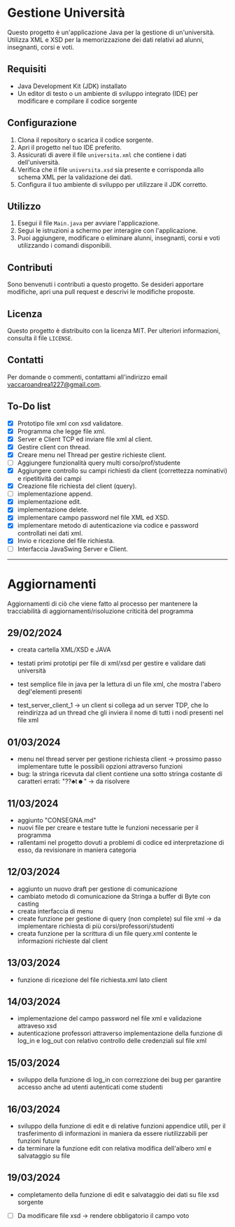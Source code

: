 # Gestione Università

Questo progetto è un'applicazione Java per la gestione di un'università. Utilizza XML e XSD per la memorizzazione dei dati relativi ad alunni, insegnanti, corsi e voti.

## Requisiti

- Java Development Kit (JDK) installato
- Un editor di testo o un ambiente di sviluppo integrato (IDE) per modificare e compilare il codice sorgente

## Configurazione

1. Clona il repository o scarica il codice sorgente.
2. Apri il progetto nel tuo IDE preferito.
3. Assicurati di avere il file `universita.xml` che contiene i dati dell'università.
4. Verifica che il file `universita.xsd` sia presente e corrisponda allo schema XML per la validazione dei dati.
5. Configura il tuo ambiente di sviluppo per utilizzare il JDK corretto.

## Utilizzo

1. Esegui il file `Main.java` per avviare l'applicazione.
2. Segui le istruzioni a schermo per interagire con l'applicazione.
3. Puoi aggiungere, modificare o eliminare alunni, insegnanti, corsi e voti utilizzando i comandi disponibili.

## Contributi

Sono benvenuti i contributi a questo progetto. Se desideri apportare modifiche, apri una pull request e descrivi le modifiche proposte.

## Licenza

Questo progetto è distribuito con la licenza MIT. Per ulteriori informazioni, consulta il file `LICENSE`.

## Contatti

Per domande o commenti, contattami all'indirizzo email [vaccaroandrea1227@gmail.com](mailto:vaccaroandrea1227@gmail.com).

## To-Do list

- [x] Prototipo file xml con xsd validatore.
- [x] Programma che legge file xml.
- [x] Server e Client TCP ed inviare file xml al client.
- [x] Gestire client con thread.
- [x] Creare menu nel Thread per gestire richieste client.
- [ ] Aggiungere funzionalità query multi corso/prof/studente
- [x] Aggiungere controllo su campi richiesti da client (correttezza nominativi) e ripetitività dei campi
- [x] Creazione file richiesta del client (query).
- [ ] implementazione append.
- [X] implementazione edit.
- [X] implementazione delete.
- [x] implementare campo password nel file XML ed XSD. 
- [x] implementare metodo di autenticazione via codice e password controllati nei dati xml.
- [x] Invio e ricezione del file richiesta.
- [ ] Interfaccia JavaSwing Server e Client.

----------------------------

# Aggiornamenti

Aggiornamenti di ciò che viene fatto al processo per mantenere la tracciabilità di aggiornamenti/risoluzione criticità del programma

## 29/02/2024

- creata cartella XML/XSD e JAVA

- testati primi prototipi per file di xml/xsd per gestire e validare dati università

- test semplice file in java per la lettura di un file xml, che mostra l'abero degl'elementi presenti

- test_server_client_1 -> un client si collega ad un server TDP, che lo reindirizza ad un thread che gli inviera il nome di tutti i nodi presenti nel file xml 

## 01/03/2024

- menu nel thread server per gestione richiesta client -> prossimo passo implementare tutte le possibili opzioni attraverso funzioni
- bug: la stringa ricevuta dal client contiene una sotto stringa costante di caratteri errati: "??♣t☻" -> da risolvere

## 11/03/2024

- aggiunto "CONSEGNA.md"
- nuovi file per creare e testare tutte le funzioni necessarie per il programma
- rallentami nel progetto dovuti a problemi di codice ed interpretazione di esso, da revisionare in maniera categoria

## 12/03/2024

- aggiunto un nuovo draft per gestione di comunicazione
- cambiato metodo di comunicazione da Stringa a buffer di Byte con casting
- creata interfaccia di menu
- create funzione per gestione di query (non complete) sul file xml -> da implementare richiesta di più corsi/professori/studenti
- creata funzione per la scrittura di un file query.xml contente le informazioni richieste dal client

## 13/03/2024

- funzione di ricezione del file richiesta.xml lato client

## 14/03/2024

- implementazione del campo password nel file xml e validazione attraveso xsd
- autenticazione professori attraverso implementazione della funzione di log_in e log_out con relativo controllo delle credenziali sul file xml

## 15/03/2024

- sviluppo della funzione di log_in con correzzione dei bug per garantire accesso anche ad utenti autenticati come studenti

## 16/03/2024

- sviluppo della funzione di edit e di relative funzioni appendice utili, per il trasferimento di informazioni in maniera da essere riutilizzabili per funzioni future
- da terminare la funzione edit con relativa modifica dell'albero xml e salvataggio su file

## 19/03/2024

- completamento della funzione di edit e salvataggio dei dati su file xsd sorgente
- [ ] Da modificare file xsd -> rendere obbligatorio il campo voto